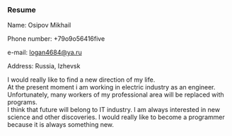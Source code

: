 ### Resume
Name: Osipov Mikhail

Phone number: +79o9o56416five  

e-mail: logan4684@ya.ru  

Address: Russia, Izhevsk  

I would really like to find a new direction of my life.  
At the present moment i am working in electric industry as an engineer.  Unfortunately, many workers of my professional area will be replaced with programs.  
I think that future will belong to IT industry. I am always interested in new science and other discoveries.   I would really like to become a programmer because it is always something new.  
